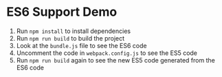 # ES6 Support Demo

1. Run `npm install` to install dependencies
2. Run `npm run build` to build the project
3. Look at the `bundle.js` file to see the ES6 code
4. Uncomment the code in `webpack.config.js` to see the ES5 code
5. Run `npm run build` again to see the new ES5 code generated from the ES6 code
